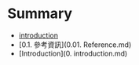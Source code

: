 # Summary

* [introduction](README.md)
* [0.1. 參考資訊](0.01. Reference.md)
* [Introduction](0. introduction.md)

